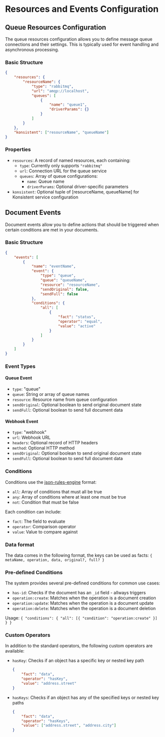 # Resources and Events Configuration

## Queue Resources Configuration

The queue resources configuration allows you to define message queue connections and their settings. This is typically used for event handling and asynchronous processing.

### Basic Structure

```json
{
	"resources": {
		"resourceName": {
			"type": "rabbitmq",
			"url": "amqp://localhost",
			"queues": [
				{
					"name": "queue1",
					"driverParams": {}
				}
			]
		}
	},
	"konsistent": ["resourceName", "queueName"]
}
```

### Properties

-   `resources`: A record of named resources, each containing:
    -   `type`: Currently only supports `"rabbitmq"`
    -   `url`: Connection URL for the queue service
    -   `queues`: Array of queue configurations:
        -   `name`: Queue name
        -   `driverParams`: Optional driver-specific parameters
-   `konsistent`: Optional tuple of [resourceName, queueName] for Konsistent service configuration

## Document Events

Document events allow you to define actions that should be triggered when certain conditions are met in your documents.

### Basic Structure

```json
{
	"events": [
		{
			"name": "eventName",
			"event": {
				"type": "queue",
				"queue": "queueName",
				"resource": "resourceName",
				"sendOriginal": false,
				"sendFull": false
			},
			"conditions": {
				"all": [
					{
						"fact": "status",
						"operator": "equal",
						"value": "active"
					}
				]
			}
		}
	]
}
```

### Event Types

#### Queue Event

-   `type`: "queue"
-   `queue`: String or array of queue names
-   `resource`: Resource name from queue configuration
-   `sendOriginal`: Optional boolean to send original document state
-   `sendFull`: Optional boolean to send full document data

#### Webhook Event

-   `type`: "webhook"
-   `url`: Webhook URL
-   `headers`: Optional record of HTTP headers
-   `method`: Optional HTTP method
-   `sendOriginal`: Optional boolean to send original document state
-   `sendFull`: Optional boolean to send full document data

### Conditions

Conditions use the [json-rules-engine](https://github.com/CacheControl/json-rules-engine/blob/master/docs/rules.md) format:

-   `all`: Array of conditions that must all be true
-   `any`: Array of conditions where at least one must be true
-   `not`: Condition that must be false

Each condition can include:

-   `fact`: The field to evaluate
-   `operator`: Comparison operator
-   `value`: Value to compare against

### Data format

The data comes in the following format, the keys can be used as facts:
`{ metaName, operation, data, original?, full? }`

### Pre-defined Conditions

The system provides several pre-defined conditions for common use cases:

-   `has-id`: Checks if the document has an `_id` field - allways triggers
-   `operation:create`: Matches when the operation is a document creation
-   `operation:update`: Matches when the operation is a document update
-   `operation:delete`: Matches when the operation is a document deletion

Usage: `{ "conditions": { "all": [{ "condition": "operation:create" }] } }`

### Custom Operators

In addition to the standard operators, the following custom operators are available:

-   `hasKey`: Checks if an object has a specific key or nested key path

    ```json
    {
    	"fact": "data",
    	"operator": "hasKey",
    	"value": "address.street"
    }
    ```

-   `hasKeys`: Checks if an object has any of the specified keys or nested key paths
    ```json
    {
    	"fact": "data",
    	"operator": "hasKeys",
    	"value": ["address.street", "address.city"]
    }
    ```
